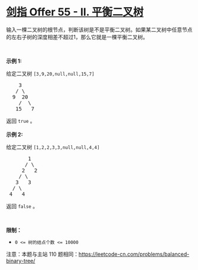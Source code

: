 <h1 class="title__20p2"><a href="/problems/ping-heng-er-cha-shu-lcof/">剑指 Offer 55 - II. 平衡二叉树</a></h1>

<div class="notranslate"><p>输入一棵二叉树的根节点，判断该树是不是平衡二叉树。如果某二叉树中任意节点的左右子树的深度相差不超过1，那么它就是一棵平衡二叉树。</p>

<p>&nbsp;</p>

<p><strong>示例 1:</strong></p>

<p>给定二叉树 <code>[3,9,20,null,null,15,7]</code></p>

<pre>    3
   / \
  9  20
    /  \
   15   7</pre>

<p>返回 <code>true</code> 。<br>
<br>
<strong>示例 2:</strong></p>

<p>给定二叉树 <code>[1,2,2,3,3,null,null,4,4]</code></p>

<pre>       1
      / \
     2   2
    / \
   3   3
  / \
 4   4
</pre>

<p>返回&nbsp;<code>false</code> 。</p>

<p>&nbsp;</p>

<p><strong>限制：</strong></p>

<ul>
	<li><code>0 &lt;= 树的结点个数 &lt;= 10000</code></li>
</ul>

<p>注意：本题与主站 110&nbsp;题相同：<a href="https://leetcode-cn.com/problems/balanced-binary-tree/">https://leetcode-cn.com/problems/balanced-binary-tree/</a></p>

<p>&nbsp;</p>
</div>